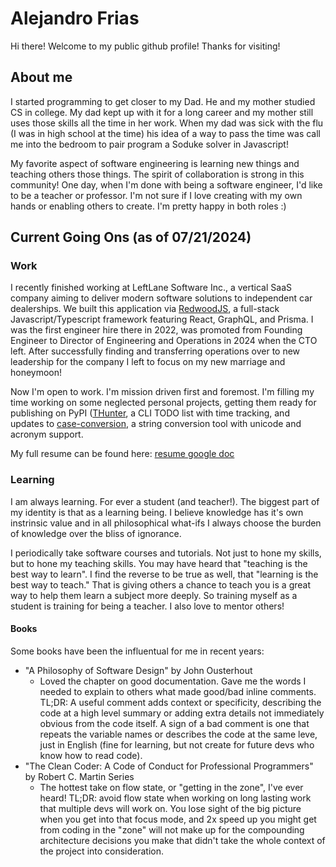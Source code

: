 # Alejandro Frias

Hi there! Welcome to my public github profile! Thanks for visiting!

## About me

I started programming to get closer to my Dad. He and my mother studied CS in college. My dad kept up with it for a long career and my mother still uses those skills all the time in her work.
When my dad was sick with the flu (I was in high school at the time) his idea of a way to pass the time was call me into the bedroom to pair program a Soduke solver in Javascript!

My favorite aspect of software engineering is learning new things and teaching others those things. The spirit of collaboration is strong in this community! One day, when I'm done with being a software engineer, I'd like to be a teacher or professor. I'm not sure if I love creating with my own hands or enabling others to create. I'm pretty happy in both roles :)

## Current Going Ons (as of 07/21/2024)

### Work
I recently finished working at LeftLane Software Inc., a vertical SaaS company aiming to deliver modern software solutions to independent car dealerships.
We built this application via [RedwoodJS](https://docs.redwoodjs.com/docs/introduction), a full-stack Javascript/Typescript framework featuring React, GraphQL, and Prisma.
I was the first engineer hire there in 2022, was promoted from Founding Engineer to Director of Engineering and Operations in 2024 when the CTO left. After successfully finding and transferring operations over to new leadership for the company I left to focus on my new marriage and honeymoon!

Now I'm open to work. I'm mission driven first and foremost. I'm filling my time working on some neglected personal projects, getting them ready for publishing on PyPI ([THunter](https://github.com/AlejandroFrias/thunter), a CLI TODO list with time tracking, and updates to [case-conversion](https://github.com/AlejandroFrias/case-conversion), a string conversion tool with unicode and acronym support.

My full resume can be found here: [resume google doc](https://docs.google.com/document/d/1xnRYzb7vtVKOR5FKr2Fvo10zMg3o0mGF8mLtoE5Rz_4/edit?usp=sharing)


### Learning

I am always learning. For ever a student (and teacher!). The biggest part of my identity is that as a learning being. I believe knowledge has it's own instrinsic value and in all philosophical what-ifs I always choose the burden of knowledge over the bliss of ignorance.

I periodically take software courses and tutorials. Not just to hone my skills, but to hone my teaching skills. You may have heard that "teaching is the best way to learn". I find the reverse to be true as well, that "learning is the best way to teach." That is giving others a chance to teach you is a great way to help them learn a subject more deeply. So training myself as a student is training for being a teacher. I also love to mentor others!

#### Books

Some books have been the influentual for me in recent years:
* "A Philosophy of Software Design" by John Ousterhout
  * Loved the chapter on good documentation. Gave me the words I needed to explain to others what made good/bad inline comments. TL;DR: A useful comment adds context or specificity, describing the code at a high level summary or adding extra details not immediately obvious from the code itself. A sign of a bad comment is one that repeats the variable names or describes the code at the same leve, just in English (fine for learning, but not create for future devs who know how to read code).
* "The Clean Coder: A Code of Conduct for Professional Programmers" by Robert C. Martin Series
  * The hottest take on flow state, or "getting in the zone", I've ever heard! TL;DR: avoid flow state when working on long lasting work that multiple devs will work on. You lose sight of the big picture when you get into that focus mode, and 2x speed up you might get from coding in the "zone" will not make up for the compounding architecture decisions you make that didn't take the whole context of the project into consideration.
